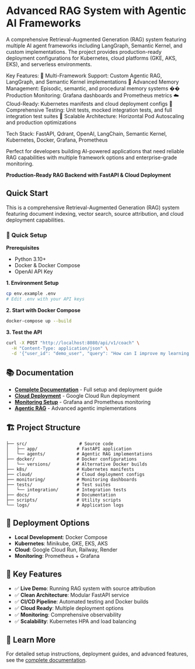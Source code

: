 # Advanced RAG System with Agentic AI Frameworks

A comprehensive Retrieval-Augmented Generation (RAG) system featuring multiple AI agent frameworks including LangGraph, Semantic Kernel, and custom implementations. The project provides production-ready deployment configurations for Kubernetes, cloud platforms (GKE, AKS, EKS), and serverless environments.

Key Features:
🤖 Multi-Framework Support: Custom Agentic RAG, LangGraph, and Semantic Kernel implementations
🧠 Advanced Memory Management: Episodic, semantic, and procedural memory systems
�� Production Monitoring: Grafana dashboards and Prometheus metrics
☁️ Cloud-Ready: Kubernetes manifests and cloud deployment configs
🔧 Comprehensive Testing: Unit tests, mocked integration tests, and full integration test suites
🚀 Scalable Architecture: Horizontal Pod Autoscaling and production optimizations

Tech Stack: FastAPI, Qdrant, OpenAI, LangChain, Semantic Kernel, Kubernetes, Docker, Grafana, Prometheus

Perfect for developers building AI-powered applications that need reliable RAG capabilities with multiple framework options and enterprise-grade monitoring.

**Production-Ready RAG Backend with FastAPI & Cloud Deployment**

## Quick Start

This is a comprehensive Retrieval-Augmented Generation (RAG) system featuring document indexing, vector search, source attribution, and cloud deployment capabilities.

### 🚀 Quick Setup

**Prerequisites**
- Python 3.10+
- Docker & Docker Compose
- OpenAI API Key

**1. Environment Setup**
```bash
cp env.example .env
# Edit .env with your API keys
```

**2. Start with Docker Compose**
```bash
docker-compose up --build
```

**3. Test the API**
```bash
curl -X POST "http://localhost:8080/api/v1/coach" \
  -H "Content-Type: application/json" \
  -d '{"user_id": "demo_user", "query": "How can I improve my learning routine?", "context_limit": 3}'
```

## 📚 Documentation

- **[Complete Documentation](docs/README.md)** - Full setup and deployment guide
- **[Cloud Deployment](docs/CLOUD_RUN_DEPLOYMENT.md)** - Google Cloud Run deployment
- **[Monitoring Setup](docs/MONITORING.md)** - Grafana and Prometheus monitoring
- **[Agentic RAG](docs/AGENTIC_RAG_IMPLEMENTATION.md)** - Advanced agentic implementations

## 🏗️ Project Structure

```
├── src/                    # Source code
│   ├── app/               # FastAPI application
│   └── agents/            # Agentic RAG implementations
├── docker/                # Docker configurations
│   └── versions/          # Alternative Docker builds
├── k8s/                   # Kubernetes manifests
├── cloud/                 # Cloud deployment configs
├── monitoring/            # Monitoring dashboards
├── tests/                 # Test suites
│   └── integration/       # Integration tests
├── docs/                  # Documentation
├── scripts/               # Utility scripts
└── logs/                  # Application logs
```

## 🚀 Deployment Options

- **Local Development**: Docker Compose
- **Kubernetes**: Minikube, GKE, EKS, AKS
- **Cloud**: Google Cloud Run, Railway, Render
- **Monitoring**: Prometheus + Grafana

## 🔧 Key Features

- ✅ **Live Demo**: Running RAG system with source attribution
- ✅ **Clean Architecture**: Modular FastAPI service
- ✅ **CI/CD Pipeline**: Automated testing and Docker builds
- ✅ **Cloud Ready**: Multiple deployment options
- ✅ **Monitoring**: Comprehensive observability
- ✅ **Scalability**: Kubernetes HPA and load balancing

## 📖 Learn More

For detailed setup instructions, deployment guides, and advanced features, see the [complete documentation](docs/README.md).
